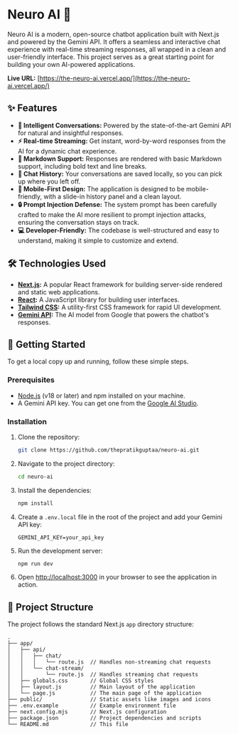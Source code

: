 # Neuro AI 🤖

Neuro AI is a modern, open-source chatbot application built with Next.js and powered by the Gemini API. It offers a seamless and interactive chat experience with real-time streaming responses, all wrapped in a clean and user-friendly interface. This project serves as a great starting point for building your own AI-powered applications.

**Live URL:** [https://the-neuro-ai.vercel.app/](https://the-neuro-ai.vercel.app/)

## ✨ Features

-   **🧠 Intelligent Conversations:** Powered by the state-of-the-art Gemini API for natural and insightful responses.
-   **⚡ Real-time Streaming:** Get instant, word-by-word responses from the AI for a dynamic chat experience.
-   **📄 Markdown Support:** Responses are rendered with basic Markdown support, including bold text and line breaks.
-   **📖 Chat History:** Your conversations are saved locally, so you can pick up where you left off.
-   **📱 Mobile-First Design:** The application is designed to be mobile-friendly, with a slide-in history panel and a clean layout.
-   **🔒 Prompt Injection Defense:** The system prompt has been carefully crafted to make the AI more resilient to prompt injection attacks, ensuring the conversation stays on track.
-   **💻 Developer-Friendly:** The codebase is well-structured and easy to understand, making it simple to customize and extend.

## 🛠️ Technologies Used

-   **[Next.js](https://nextjs.org/):** A popular React framework for building server-side rendered and static web applications.
-   **[React](https://reactjs.org/):** A JavaScript library for building user interfaces.
-   **[Tailwind CSS](https://tailwindcss.com/):** A utility-first CSS framework for rapid UI development.
-   **[Gemini API](https://ai.google.dev/):** The AI model from Google that powers the chatbot's responses.

## 🚀 Getting Started

To get a local copy up and running, follow these simple steps.

### Prerequisites

-   [Node.js](https://nodejs.org/) (v18 or later) and npm installed on your machine.
-   A Gemini API key. You can get one from the [Google AI Studio](https://aistudio.google.com/).

### Installation

1.  Clone the repository:
    ```sh
    git clone https://github.com/thepratikguptaa/neuro-ai.git
    ```
2.  Navigate to the project directory:
    ```sh
    cd neuro-ai
    ```
3.  Install the dependencies:
    ```sh
    npm install
    ```
4.  Create a `.env.local` file in the root of the project and add your Gemini API key:
    ```env
    GEMINI_API_KEY=your_api_key
    ```
5.  Run the development server:
    ```sh
    npm run dev
    ```
6.  Open [http://localhost:3000](http://localhost:3000) in your browser to see the application in action.

## 📂 Project Structure

The project follows the standard Next.js `app` directory structure:

```
.
├── app/
│   ├── api/
│   │   ├── chat/
│   │   │   └── route.js  // Handles non-streaming chat requests
│   │   └── chat-stream/
│   │       └── route.js  // Handles streaming chat requests
│   ├── globals.css       // Global CSS styles
│   ├── layout.js         // Main layout of the application
│   └── page.js           // The main page of the application
├── public/               // Static assets like images and icons
├── .env.example          // Example environment file
├── next.config.mjs       // Next.js configuration
├── package.json          // Project dependencies and scripts
└── README.md             // This file
```
